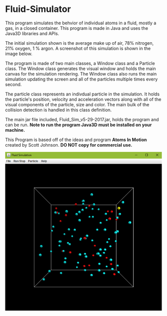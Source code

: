 # Fluid-Simulator

This program simulates the behvior of individual atoms in a fluid, mostly a gas, in a closed container. This program is made in Java and uses the Java3D libraries and APIs. 

The initial simulation shown is the average make up of air, 78% nitrogen, 21% oxygen, 1 % argon. A screenshot of this simulation is shown in the image below. 

The program is made of two main classes, a Window class and a Particle class. The Window class generates the visual window and holds the main canvas for the simulation rendering. The Window class also runs the main simulation updating the screen and all of the particles multiple times every second. 

The particle class represents an indivdual particle in the simulation. It holds the particle's position, velocity and acceleration vectors along with all of the visual components of the particle, size and color. The main bulk of the collision detection is handled in this class definition. 

The main jar file included, Fluid_Sim_v5-29-2017.jar, holds the program and can be run. **Note to run the program Java3D must be installed on your machine.**

This Program is based off of the ideas and program **Atoms In Motion** created by Scott Johnson. **DO NOT copy for commercial use.**

![alt text](https://github.com/BenDaMan88/Fluid-Simulator/blob/master/Main_screen.PNG)

